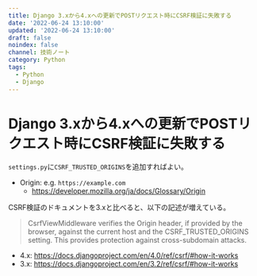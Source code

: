 ```yaml
---
title: Django 3.xから4.xへの更新でPOSTリクエスト時にCSRF検証に失敗する
date: '2022-06-24 13:10:00'
updated: '2022-06-24 13:10:00'
draft: false
noindex: false
channel: 技術ノート
category: Python
tags:
  - Python
  - Django
---
```

# Django 3.xから4.xへの更新でPOSTリクエスト時にCSRF検証に失敗する

`settings.py`に`CSRF_TRUSTED_ORIGINS`を追加すればよい。

- Origin: e.g. `https://example.com`
  - <https://developer.mozilla.org/ja/docs/Glossary/Origin>

CSRF検証のドキュメントを3.xと比べると、以下の記述が増えている。

> CsrfViewMiddleware verifies the Origin header, if provided by the browser, against the current host and the CSRF_TRUSTED_ORIGINS setting. This provides protection against cross-subdomain attacks.

- 4.x: <https://docs.djangoproject.com/en/4.0/ref/csrf/#how-it-works>
- 3.x: <https://docs.djangoproject.com/en/3.2/ref/csrf/#how-it-works>
